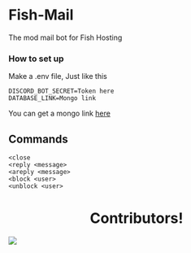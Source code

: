 # Fish-Mail
The mod mail bot for Fish Hosting

### How to set up
Make a .env file, Just like this

```
DISCORD_BOT_SECRET=Token here
DATABASE_LINK=Mongo link
```

You can get a mongo link [here](https://www.mongodb.com/)

## Commands
```
<close
<reply <message>
<areply <message>
<block <user>
<unblock <user>
```

<h1 align="center">Contributors!</h1>
<a href="https://github.com/Synterra-Technologies/SynTech/graphs/contributors">
  <img src="https://contrib.rocks/image?repo=DeveloperJosh/Fish-Mail" />
</a>
